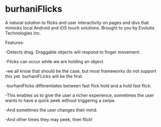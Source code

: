 burhaniFlicks
=============

A natural solution to flicks and user interactivity on pages and divs that mimicks local Android and iOS touch solutions. Brought to you by Evolutis Technologies Inc.

Features:

-Detects drag. Draggable objects will respond to finger movement.

-Flicks can occur while we are holding an object.
  
  -we all know that should be the case, but most frameworks do not support this yet. burhaniFLicks will be the first.

-burhaniFlicks differentiates between fast flick hold and a hold fast flick.
  
  -This enables us to give the user a richer experience, sometimes the user wants to have a quick peek without triggering a swipe.
  
  -And sometimes the user changes their mind.
  
  -And other times they may peek, then flick!
